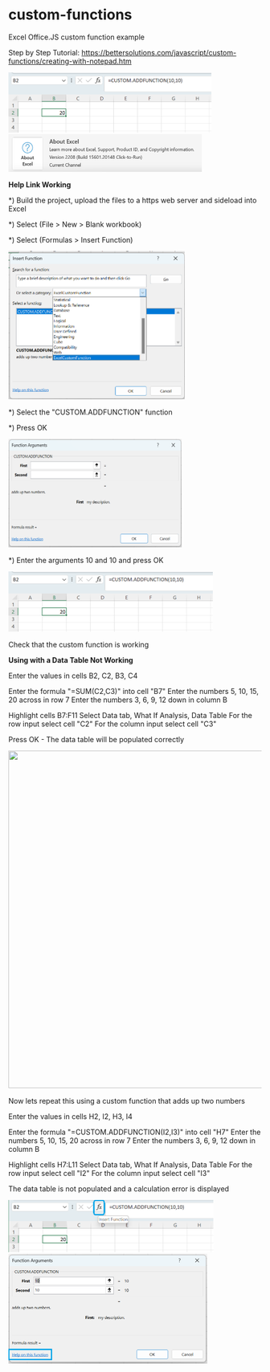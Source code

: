 # custom-functions
Excel Office.JS custom function example 

Step by Step Tutorial:
https://bettersolutions.com/javascript/custom-functions/creating-with-notepad.htm

<img src="/images/screenshot.png" width="404" height="120"> 

<img src="/images/version.png" width="385" height="75"> 


<B>Help Link Working</B>

*) Build the project, upload the files to a https web server and sideload into Excel

*) Select (File > New > Blank workbook)

*) Select (Formulas > Insert Function)

<img src="images/insert-function-dialog.png" width="351" height="295"> 

*) Select the "CUSTOM.ADDFUNCTION" function

*) Press OK

<img src="images/arguments-dialog-one.png" width="345" height="216"> 

*) Enter the arguments 10 and 10 and press OK

<img src="/images/screenshot.png" width="407" height="120"> 

Check that the custom function is working

<B>Using with a Data Table Not Working</B>


Enter the values in cells B2, C2, B3, C4

Enter the formula "=SUM(C2,C3)" into cell "B7"
Enter the numbers 5, 10, 15, 20 across in row 7
Enter the numbers 3, 6, 9, 12 down in column B

Highlight cells B7:F11
Select Data tab, What If Analysis, Data Table
For the row input select cell "C2"
For the column input select cell "C3"

Press OK - The data table will be populated correctly

<img src="/images/data-tables.png" width="1298" height="672"> 

Now lets repeat this using a custom function that adds up two numbers

Enter the values in cells H2, I2, H3, I4

Enter the formula "=CUSTOM.ADDFUNCTION(I2,I3)" into cell "H7"
Enter the numbers 5, 10, 15, 20 across in row 7
Enter the numbers 3, 6, 9, 12 down in column B

Highlight cells H7:L11
Select Data tab, What If Analysis, Data Table
For the row input select cell "I2"
For the column input select cell "I3"

The data table is not populated and a calculation error is displayed



<img src="/images/insert-function-bar.png" width="408" height="104">

<img src="images/arguments-dialog-two.png" width="396" height="219"> 

